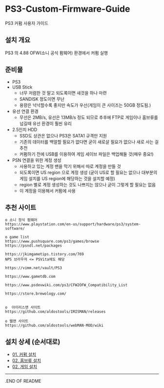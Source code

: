 # PS3-Custom-Firmware-Guide
PS3 커펌 사용자 가이드

## 설치 개요
PS3 의 4.88 OFW(소니 공식 펌웨어) 환경에서 커펌 실행

## 준비물
* PS3
* USB Stick
  - 너무 저렴한 것 말고 되도록이면 새것을 하나 마련
  - SANDISK 정도이면 무난
  - 용량은 넉넉할수록 좋지만 속도가 우선(게임이 큰 사이즈는 50GB 정도됨.)
* 유선 연결 환경
  - 무선은 2MB/s, 유선은 13MB/s 정도 되므로 추후에 FTP로 게임이나 홈브류를 넘길때 유선 환경이 훨씬 유리
* 2.5인치 HDD
  - SSD도 상관은 없으나 PS3은 SATA1 규격만 지원
  - 기존의 데이터를 백얼할 필요가 없다면 굳이 새로살 필요가 없으나 새로 사는 걸 추천
  - 커펌하기 전에 USB를 이용하여 게임 세이브 파일은 백업해둘 것(매우 중요!)
* PSN 연결을 위한 계정 생성
  - 사용하고 있는 계정 밴을 막기 위해서 따로 계정을 만들 것
  - 되도록이면 US region 으로 계정 생성 (굳이 US로 할 필요는 없으나 대부분의 게임 설치를 US region에 해당하는 것을 설치할 예정)
  - region 별로 계정 생성하는 것도 나쁘지는 않으나 굳이 그렇게 할 필요는 없음
  - 이 계정을 이용해서 커펌에 사용

## 추천 사이트
```
o 소니 정식 펌웨어
https://www.playstation.com/en-us/support/hardware/ps3/system-software/

o game list
https://www.pushsquare.com/ps3/games/browse
https://psndl.net/packages

https://jkimgametips.tistory.com/769
NPS 브라우저 <= PSVita에도 해당

https://vimm.net/vault/PS3

https://www.gametdb.com

https://www.psdevwiki.com/ps3/CFW2OFW_Compatibility_List

https://store.brewology.com/


o  아이리스맨 사이트
https://github.com/aldostools/IRISMAN/releases

o 웹맨 사이트
https://github.com/aldostools/webMAN-MOD/wiki

```

## 설치 상세 (순서대로)
* [01. 커펌 설치](01.CustomFirmware/README.md)
* [02. 홈브류 설치](02.Homebrew/README.md)
* [02. 게임 설치](02.Game/README.md)

___
.END OF README
